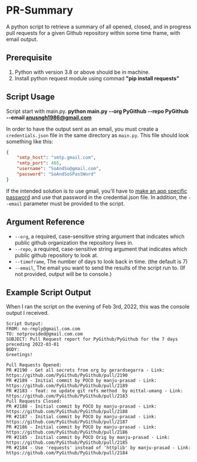 # PR-Summary
A python script to retrieve a summary of all opened, closed, and in progress pull requests for a given Github repository within some time frame, with email output.

## Prerequisite
1. Python with version 3.8 or above should be in machine.
2. Install python request module using commad **"pip install requests"**

## Script Usage

Script start with main.py.
**python main.py --org PyGithub --repo PyGithub --email anusngh1986@gmail.com**

In order to have the output sent as an email, you must create a `credentials.json` file in the same directory as `main.py`.  This file should look something like this:
``` json
{
    "smtp_host": "smtp.gmail.com",
    "smtp_port": 465,
    "username": "SoAndSo@gmail.com",
    "password": "SoAndSoSPasSWord"
}
```
If the intended solution is to use gmail, you'll have to [make an app specific password](https://support.google.com/accounts/answer/185833?hl=en) and use that password in the credential.json file.  In addition, the `--email` parameter must be provided to the script.

## Argument Reference
- `--org`, a required, case-sensitive string argument that indicates which public github organization the repository lives in.
- `--repo`, a required, case-sensitive string argument that indicates which public github repository to look at.
- `--timeframe`, The number of days to look back in time. (the default is 7)
- `--email`, The email you want to send the results of the script run to.  (If not provided, output will be to console.)

## Example Script Output
When I ran the script on the evening of Feb 3rd, 2022, this was the console output I received.

```
Script Output:
FROM: no-reply@gmail.com.com
TO: notprovided@gmail.com.com
SUBJECT: Pull Request report for PyGithub/PyGithub for the 7 days preceding 2022-03-01
BODY:
Greetings!

Pull Requests Opened:
PR #2190 - Get all secrets from org by gerardsegarra - Link: https://github.com/PyGithub/PyGithub/pull/2190
PR #2189 - Initial commit by POCO by manju-prasad - Link: https://github.com/PyGithub/PyGithub/pull/2189
PR #2183 - feat: no update git refs method  by mittal-umang - Link: https://github.com/PyGithub/PyGithub/pull/2183
Pull Requests Closed:
PR #2188 - Initial commit by POCO by manju-prasad - Link: https://github.com/PyGithub/PyGithub/pull/2188
PR #2187 - Initial commit by POCO by manju-prasad - Link: https://github.com/PyGithub/PyGithub/pull/2187
PR #2186 - Initial commit by POCO by manju-prasad - Link: https://github.com/PyGithub/PyGithub/pull/2186
PR #2185 - Initial commit by POCO Orig by manju-prasad - Link: https://github.com/PyGithub/PyGithub/pull/2185
PR #2184 - Use 'requests' instead of 'httplib' by manju-prasad - Link: https://github.com/PyGithub/PyGithub/pull/2184
```
